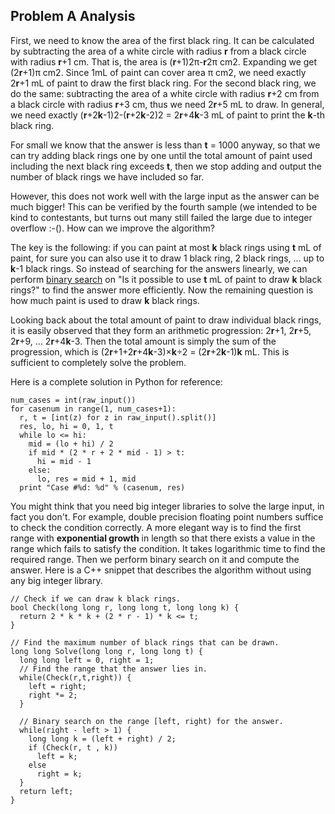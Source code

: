 Problem A Analysis
------------------

First, we need to know the area of the first black ring. It can be calculated by subtracting the area of a white circle with radius  **r**  from a black circle with radius  **r**+1 cm. That is, the area is (**r**+1)2π-**r**2π cm2. Expanding we get (2**r**+1)π cm2. Since 1mL of paint can cover area π cm2, we need exactly 2**r**+1 mL of paint to draw the first black ring. For the second black ring, we do the same: subtracting the area of a white circle with radius  **r**+2 cm from a black circle with radius  **r**+3 cm, thus we need 2**r**+5 mL to draw. In general, we need exactly (**r**+2**k**-1)2-(**r**+2**k**-2)2  = 2**r**+4**k**-3 mL of paint to print the  **k**-th black ring.

For small we know that the answer is less than  **t**  = 1000 anyway, so that we can try adding black rings one by one until the total amount of paint used including the next black ring exceeds  **t**, then we stop adding and output the number of black rings we have included so far.

However, this does not work well with the large input as the answer can be much bigger! This can be verified by the fourth sample (we intended to be kind to contestants, but turns out many still failed the large due to integer overflow :-(). How can we improve the algorithm?

The key is the following: if you can paint at most  **k**  black rings using  **t**  mL of paint, for sure you can also use it to draw 1 black ring, 2 black rings, ... up to  **k**-1 black rings. So instead of searching for the answers linearly, we can perform  [binary search](http://en.wikipedia.org/wiki/Binary_search_algorithm)  on "Is it possible to use  **t**  mL of paint to draw  **k**  black rings?" to find the answer more efficiently. Now the remaining question is how much paint is used to draw  **k**  black rings.

Looking back about the total amount of paint to draw individual black rings, it is easily observed that they form an arithmetic progression: 2**r**+1, 2**r**+5, 2**r**+9, ... 2**r**+4**k**-3. Then the total amount is simply the sum of the progression, which is (2**r**+1+2**r**+4**k**-3)×**k**÷2 = (2**r**+2**k**-1)**k**  mL. This is sufficient to completely solve the problem.

Here is a complete solution in Python for reference:

```
num_cases = int(raw_input())
for casenum in range(1, num_cases+1):
  r, t = [int(z) for z in raw_input().split()]
  res, lo, hi = 0, 1, t
  while lo <= hi:
    mid = (lo + hi) / 2
    if mid * (2 * r + 2 * mid - 1) > t:
      hi = mid - 1
    else:
      lo, res = mid + 1, mid
  print "Case #%d: %d" % (casenum, res)
```

You might think that you need big integer libraries to solve the large input, in fact you don't. For example, double precision floating point numbers suffice to check the condition correctly. A more elegant way is to find the first range with  **exponential growth**  in length so that there exists a value in the range which fails to satisfy the condition. It takes logarithmic time to find the required range. Then we perform binary search on it and compute the answer. Here is a C++ snippet that describes the algorithm without using any big integer library.

```
// Check if we can draw k black rings.
bool Check(long long r, long long t, long long k) {
  return 2 * k * k + (2 * r - 1) * k <= t;
}

// Find the maximum number of black rings that can be drawn.
long long Solve(long long r, long long t) {
  long long left = 0, right = 1;
  // Find the range that the answer lies in.
  while(Check(r,t,right)) {
    left = right;
    right *= 2;
  }

  // Binary search on the range [left, right) for the answer.
  while(right - left > 1) {
    long long k = (left + right) / 2;
    if (Check(r, t , k))
      left = k;
    else
      right = k;
  }
  return left;
}
```

